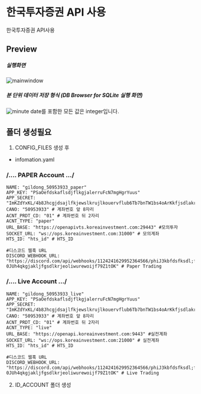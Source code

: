 # 한국투자증권 API 사용
한국투자증권 API사용


## Preview
##### 실행화면
![mainwindow](./sample_img/creon_datareader_v1_0.gif)
##### 분 단위 데이터 저장 형식 (DB Browser for SQLite 실행 화면)
![minute](./sample_img/sample_db.PNG)
date를 포함한 모든 값은 integer입니다.

## 폴더 생성필요

1. CONFIG_FILES 생성 후
- infomation.yaml

### /.... PAPER Account .../
```
NAME: "gildong_50953933_paper"
APP_KEY: "PSaOefdskaflsdjflkgjalerruFcN7mgHgrYuus"
APP_SECRET: "ImKZdYxKL/4b8Jhcgjdsajlfkjewslkrujlkouervflub6Tb7bnTW1bs4oArKkfjsdlakrfjeJpDQggjlkdfjslkaCLuykR7mvlul4oqLujA="
CANO: "50953933" # 계좌번호 앞 8자리
ACNT_PRDT_CD: "01" # 계좌번호 뒤 2자리
ACNT_TYPE: "paper"
URL_BASE: "https://openapivts.koreainvestment.com:29443" #모의투자
SOCKET_URL: "ws://ops.koreainvestment.com:31000" # 모의계좌
HTS_ID: "hts_id" # HTS_ID

#디스코드 웹훅 URL
DISCORD_WEBHOOK_URL: "https://discord.com/api/webhooks/1124241629952364566/phiJ3kbfdsfksdl;fksd;lWBIU-0JUh4qkgjakljfgsdlkrjeoliwurewoijf79Z1tOK" # Paper Trading
```
### /.... Live Account .../
```
NAME: "gildong_50953933_live"
APP_KEY: "PSaOefdskaflsdjflkgjalerruFcN7mgHgrYuus"
APP_SECRET: "ImKZdYxKL/4b8Jhcgjdsajlfkjewslkrujlkouervflub6Tb7bnTW1bs4oArKkfjsdlakrfjeJpDQggjlkdfjslkaCLuykR7mvlul4oqLujA="
CANO: "50953933" # 계좌번호 앞 8자리
ACNT_PRDT_CD: "01" # 계좌번호 뒤 2자리
ACNT_TYPE: "live"
URL_BASE: "https://openapi.koreainvestment.com:9443" #실전계좌
SOCKET_URL: "ws://ops.koreainvestment.com:21000" # 실전계좌
HTS_ID: "hts_id" # HTS_ID

#디스코드 웹훅 URL
DISCORD_WEBHOOK_URL: "https://discord.com/api/webhooks/1124241629952364566/phiJ3kbfdsfksdl;fksd;lWBIU-0JUh4qkgjakljfgsdlkrjeoliwurewoijf79Z1tOK" # Live Trading
```

2. ID_ACCOUNT 폴더 생성

